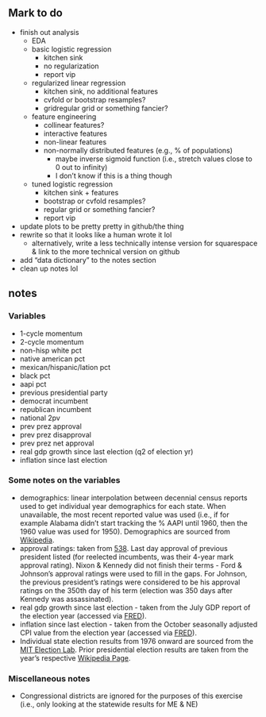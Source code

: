 
## Mark to do

-   finish out analysis
    -   EDA
    -   basic logistic regression
        -   kitchen sink
        -   no regularization
        -   report vip
    -   regularized linear regression
        -   kitchen sink, no additional features
        -   cvfold or bootstrap resamples?
        -   gridregular grid or something fancier?
    -   feature engineering
        -   collinear features?
        -   interactive features
        -   non-linear features
        -   non-normally distributed features (e.g., % of populations)
            -   maybe inverse sigmoid function (i.e., stretch values
                close to 0 out to infinity)
            -   I don’t know if this is a thing though
    -   tuned logistic regression
        -   kitchen sink + features
        -   bootstrap or cvfold resamples?
        -   regular grid or something fancier?
        -   report vip
-   update plots to be pretty pretty in github/the thing
-   rewrite so that it looks like a human wrote it lol
    -   alternatively, write a less technically intense version for
        squarespace & link to the more technical version on github
-   add “data dictionary” to the notes section
-   clean up notes lol

## notes

### Variables

-   1-cycle momentum
-   2-cycle momentum
-   non-hisp white pct
-   native american pct
-   mexican/hispanic/lation pct
-   black pct
-   aapi pct
-   previous presidential party
-   democrat incumbent
-   republican incumbent
-   national 2pv
-   prev prez approval
-   prev prez disapproval
-   prev prez net approval
-   real gdp growth since last election (q2 of election yr)
-   inflation since last election

### Some notes on the variables

-   demographics: linear interpolation between decennial census reports
    used to get individual year demographics for each state. When
    unavailable, the most recent reported value was used (i.e., if for
    example Alabama didn’t start tracking the % AAPI until 1960, then
    the 1960 value was used for 1950). Demographics are sourced from
    [Wikipedia](https://en.wikipedia.org/wiki/Historical_racial_and_ethnic_demographics_of_the_United_States).
-   approval ratings: taken from
    [538](https://projects.fivethirtyeight.com/biden-approval-rating/?ex_cid=rrpromo).
    Last day approval of previous president listed (for reelected
    incumbents, was their 4-year mark approval rating). Nixon & Kennedy
    did not finish their terms - Ford & Johnson’s approval ratings were
    used to fill in the gaps. For Johnson, the previous president’s
    ratings were considered to be his approval ratings on the 350th day
    of his term (election was 350 days after Kennedy was assassinated).
-   real gdp growth since last election - taken from the July GDP report
    of the election year (accessed via
    [FRED](https://fred.stlouisfed.org/series/GDPC1)).
-   inflation since last election - taken from the October seasonally
    adjusted CPI value from the election year (accessed via
    [FRED](https://fred.stlouisfed.org/series/CPIAUCSL)).
-   Individual state election results from 1976 onward are sourced from
    the [MIT Election
    Lab](https://dataverse.harvard.edu/dataset.xhtml?persistentId=doi:10.7910/DVN/42MVDX).
    Prior presidential election results are taken from the year’s
    respective [Wikipedia
    Page](https://en.wikipedia.org/wiki/List_of_United_States_presidential_elections_by_popular_vote_margin#List).

### Miscellaneous notes

-   Congressional districts are ignored for the purposes of this
    exercise (i.e., only looking at the statewide results for ME & NE)
